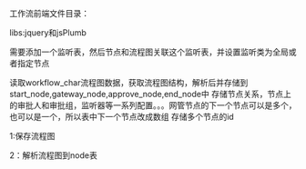 工作流前端文件目录：

libs:jquery和jsPlumb

需要添加一个监听表，然后节点和流程图关联这个监听表，并设置监听类为全局或者指定节点


读取workflow_char流程图数据，获取流程图结构，解析后并存储到start_node,gateway_node,approve_node,end_node中
存储节点关系，节点上的审批人和审批组，监听器等一系列配置。。。网管节点的下一个节点可以是多个，也可以是一个，所以表中下一个节点改成数组
存储多个节点的id

1:保存流程图

2：解析流程图到node表

